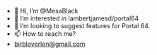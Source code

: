 - 👋 Hi, I’m @MesaBlack
- 👀 I’m interested in lambertjamesd/portal64
- 💞️ I’m looking to suggest features for Portal 64.
- 📫 How to reach me?
- birbloverlen@gmail.com

<!---
MesaBlack/MesaBlack is a ✨ special ✨ repository because its `README.md` (this file) appears on your GitHub profile.
You can click the Preview link to take a look at your changes.
--->
